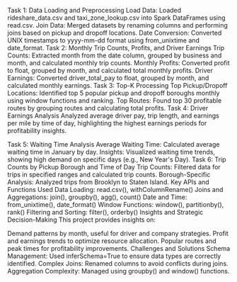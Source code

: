 Task 1: Data Loading and Preprocessing
Load Data: Loaded rideshare_data.csv and taxi_zone_lookup.csv into Spark DataFrames using read.csv.
Join Data: Merged datasets by renaming columns and performing joins based on pickup and dropoff locations.
Date Conversion: Converted UNIX timestamps to yyyy-mm-dd format using from_unixtime and date_format.
Task 2: Monthly Trip Counts, Profits, and Driver Earnings
Trip Counts: Extracted month from the date column, grouped by business and month, and calculated monthly trip counts.
Monthly Profits: Converted profit to float, grouped by month, and calculated total monthly profits.
Driver Earnings: Converted driver_total_pay to float, grouped by month, and calculated monthly earnings.
Task 3: Top-K Processing
Top Pickup/Dropoff Locations: Identified top 5 popular pickup and dropoff boroughs monthly using window functions and ranking.
Top Routes: Found top 30 profitable routes by grouping routes and calculating total profits.
Task 4: Driver Earnings Analysis
Analyzed average driver pay, trip length, and earnings per mile by time of day, highlighting the highest earnings periods for profitability insights.

Task 5: Waiting Time Analysis
Average Waiting Time: Calculated average waiting time in January by day.
Insights: Visualized waiting time trends, showing high demand on specific days (e.g., New Year's Day).
Task 6: Trip Counts by Pickup Borough and Time of Day
Trip Counts: Filtered data for trips in specified ranges and calculated trip counts.
Borough-Specific Analysis: Analyzed trips from Brooklyn to Staten Island.
Key APIs and Functions Used
Data Loading: read.csv(), withColumnRename()
Joins and Aggregations: join(), groupby(), agg(), count()
Date and Time: from_unixtime(), date_format()
Window Functions: window(), partitionby(), rank()
Filtering and Sorting: filter(), orderby()
Insights and Strategic Decision-Making
This project provides insights on:

Demand patterns by month, useful for driver and company strategies.
Profit and earnings trends to optimize resource allocation.
Popular routes and peak times for profitability improvements.
Challenges and Solutions
Schema Management: Used inferSchema=True to ensure data types are correctly identified.
Complex Joins: Renamed columns to avoid conflicts during joins.
Aggregation Complexity: Managed using groupby() and window() functions.
